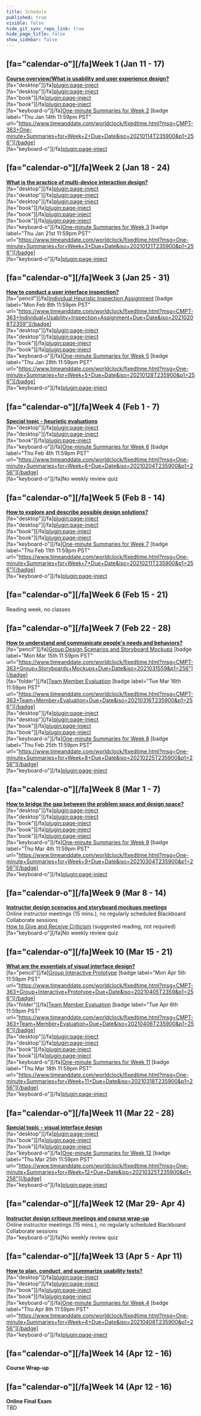 ```yaml
---
title: Schedule
published: true
visible: false
hide_git_sync_repo_link: true
hide_page_title: false
show_sidebar: false
---
```


## [fa="calendar-o"][/fa]Week 1 (Jan 11 - 17)
**[Course overview/What is usability and user experience design?](https://canvas.sfu.ca/courses/56304/modules/items/1605299)**  
[fa="desktop"][/fa][plugin:page-inject](../online-sessions/week-01-1)  
[fa="desktop"][/fa][plugin:page-inject](../online-sessions/week-01-2)  
[fa="book"][/fa][plugin:page-inject](../weekly-readings/week-01-1?template=partials/embedlycardlinkonly)  
[fa="book"][/fa][plugin:page-inject](../weekly-readings/week-01-2?template=partials/embedlycardlinkonly)  
[fa="keyboard-o"][/fa][One-minute Summaries for Week 2](https://canvas.sfu.ca/courses/56304/assignments) [badge label="Thu Jan 14th 11:59pm PST" url="https://www.timeanddate.com/worldclock/fixedtime.html?msg=CMPT-363+One-minute+Summaries+for+Week+2+Due+Date&iso=20210114T235900&p1=256"][/badge]  
[fa="keyboard-o"][/fa][plugin:page-inject](../lms-assignments/weekly-review-quizzes/week-01)   

## [fa="calendar-o"][/fa]Week 2 (Jan 18 - 24)
**[What is the practice of multi-device interaction design?](https://canvas.sfu.ca/courses/56304/modules/items/1605300)**   
[fa="desktop"][/fa][plugin:page-inject](../online-sessions/week-02-1)  
[fa="desktop"][/fa][plugin:page-inject](../online-sessions/week-02-2)  
[fa="desktop"][/fa][plugin:page-inject](../online-sessions/week-02-3)  
[fa="book"][/fa][plugin:page-inject](../weekly-readings/week-02-1?template=partials/embedlycardlinkonly)  
[fa="book"][/fa][plugin:page-inject](../weekly-readings/week-02-2?template=partials/embedlycardlinkonly)  
[fa="book"][/fa][plugin:page-inject](../weekly-readings/week-02-3?template=partials/embedlycardlinkonly)  
[fa="keyboard-o"][/fa][One-minute Summaries for Week 3](https://canvas.sfu.ca/courses/56304/assignments) [badge label="Thu Jan 21st 11:59pm PST" url="https://www.timeanddate.com/worldclock/fixedtime.html?msg=One-minute+Summaries+for+Week+3+Due+Date&iso=20210121T235900&p1=256"][/badge]    
[fa="keyboard-o"][/fa][plugin:page-inject](../lms-assignments/weekly-review-quizzes/week-02)  

## [fa="calendar-o"][/fa]Week 3 (Jan 25 - 31)
**[How to conduct a user interface inspection?](https://canvas.sfu.ca/courses/56304/modules/items/1605303)**   
[fa="pencil"][/fa][Individual Heuristic Inspection Assignment](https://canvas.sfu.ca/courses/56304/assignments/553598) [badge label="Mon Feb 8th 11:59pm PST" url="https://www.timeanddate.com/worldclock/fixedtime.html?msg=CMPT-363+Individual+Usability+Inspection+Assignment+Due+Date&iso=20210208T2359"][/badge]  
[fa="desktop"][/fa][plugin:page-inject](../online-sessions/week-03-1)  
[fa="desktop"][/fa][plugin:page-inject](../online-sessions/week-03-2)  
[fa="book"][/fa][plugin:page-inject](../weekly-readings/week-03-1?template=partials/embedlycardlinkonly)  
[fa="book"][/fa][plugin:page-inject](../weekly-readings/week-03-2?template=partials/embedlycardlinkonly)   
[fa="keyboard-o"][/fa][One-minute Summaries for Week 5](https://canvas.sfu.ca/courses/56304/assignments) [badge label="Thu Jan 28th 11:59pm PST" url="https://www.timeanddate.com/worldclock/fixedtime.html?msg=One-minute+Summaries+for+Week+5+Due+Date&iso=20210128T235900&p1=256"][/badge]   
[fa="keyboard-o"][/fa][plugin:page-inject](../lms-assignments/weekly-review-quizzes/week-03)  

## [fa="calendar-o"][/fa]Week 4 (Feb 1 - 7)
**[Special topic - heuristic evaluations](https://canvas.sfu.ca/courses/56304/modules/items/1605304)**   
[fa="desktop"][/fa][plugin:page-inject](../online-sessions/week-04-1)  
[fa="desktop"][/fa][plugin:page-inject](../online-sessions/week-04-2)  
[fa="book"][/fa][plugin:page-inject](../weekly-readings/week-04-1?template=partials/embedlycardlinkonly)   
[fa="keyboard-o"][/fa][One-minute Summaries for Week 6](https://canvas.sfu.ca/courses/56304/assignments) [badge label="Thu Feb 4th 11:59pm PST" url="https://www.timeanddate.com/worldclock/fixedtime.html?msg=One-minute+Summaries+for+Week+6+Due+Date&iso=20210204T235900&p1=256"][/badge]  
[fa="keyboard-o"][/fa]No weekly review quiz  

## [fa="calendar-o"][/fa]Week 5 (Feb 8 - 14)
**[How to explore and describe possible design solutions?](https://canvas.sfu.ca/courses/56304/modules/items/1605305)**   
[fa="desktop"][/fa][plugin:page-inject](../online-sessions/week-05-1)  
[fa="desktop"][/fa][plugin:page-inject](../online-sessions/week-05-2)  
[fa="book"][/fa][plugin:page-inject](../weekly-readings/week-05-1?template=partials/embedlycardlinkonly)  
[fa="book"][/fa][plugin:page-inject](../weekly-readings/week-05-2?template=partials/embedlycardlinkonly)  
[fa="keyboard-o"][/fa][One-minute Summaries for Week 7](https://canvas.sfu.ca/courses/56304/assignments) [badge label="Thu Feb 11th 11:59pm PST" url="https://www.timeanddate.com/worldclock/fixedtime.html?msg=One-minute+Summaries+for+Week+7+Due+Date&iso=20210211T235900&p1=256"][/badge]  
[fa="keyboard-o"][/fa][plugin:page-inject](../lms-assignments/weekly-review-quizzes/week-05)  

## [fa="calendar-o"][/fa]Week 6 (Feb 15 - 21)
Reading week, no classes

## [fa="calendar-o"][/fa]Week 7 (Feb 22 - 28)
**[How to understand and communicate people's needs and behaviors?](https://canvas.sfu.ca/courses/56304/modules/items/1605306)**  
[fa="pencil"][/fa][Group Design Scenarios and Storyboard Mockups](https://canvas.sfu.ca/courses/56304/assignments/504173) [badge label="Mon Mar 15th 11:59pm PST" url="https://www.timeanddate.com/worldclock/fixedtime.html?msg=CMPT-363+Group+Storyboards+Mockups+Due+Date&iso=2021031559&p1=256"][/badge]  
[fa="folder"][/fa][Team Member Evaluation](https://www.surveymonkey.ca/r/JCPFVQY) [badge label="Tue Mar 16th 11:59pm PST" url="https://www.timeanddate.com/worldclock/fixedtime.html?msg=CMPT-363+Team+Member+Evaluation+Due+Date&iso=20210316T235900&p1=256"][/badge]  
[fa="desktop"][/fa][plugin:page-inject](../online-sessions/week-07-1)  
[fa="desktop"][/fa][plugin:page-inject](../online-sessions/week-07-2)  
[fa="book"][/fa][plugin:page-inject](../weekly-readings/week-07-1?template=partials/embedlycardlinkonly)  
[fa="book"][/fa][plugin:page-inject](../weekly-readings/week-07-2?template=partials/embedlycardlinkonly)  
[fa="keyboard-o"][/fa][One-minute Summaries for Week 8](https://canvas.sfu.ca/courses/56304/assignments) [badge label="Thu Feb 25th 11:59pm PST" url="https://www.timeanddate.com/worldclock/fixedtime.html?msg=One-minute+Summaries+for+Week+8+Due+Date&iso=20210225T235900&p1=256"][/badge]  
[fa="keyboard-o"][/fa][plugin:page-inject](../lms-assignments/weekly-review-quizzes/week-07)  

## [fa="calendar-o"][/fa]Week 8 (Mar 1 - 7)
**[How to bridge the gap between the problem space and design space?](https://canvas.sfu.ca/courses/56304/modules/items/1605307)**  
[fa="desktop"][/fa][plugin:page-inject](../online-sessions/week-08-1)  
[fa="desktop"][/fa][plugin:page-inject](../online-sessions/week-08-2)  
[fa="book"][/fa][plugin:page-inject](../weekly-readings/week-08-1?template=partials/embedlycardlinkonly)  
[fa="book"][/fa][plugin:page-inject](../weekly-readings/week-08-2?template=partials/embedlycardlinkonly)  
[fa="book"][/fa][plugin:page-inject](../weekly-readings/week-08-3?template=partials/embedlycardlinkonly)  
[fa="keyboard-o"][/fa][One-minute Summaries for Week 9](https://canvas.sfu.ca/courses/56304/assignments) [badge label="Thu Mar 4th 11:59pm PST" url="https://www.timeanddate.com/worldclock/fixedtime.html?msg=One-minute+Summaries+for+Week+9+Due+Date&iso=20210304T235900&p1=256"][/badge]  
[fa="keyboard-o"][/fa][plugin:page-inject](../lms-assignments/weekly-review-quizzes/week-08)  

## [fa="calendar-o"][/fa]Week 9 (Mar 8 - 14)
**[Instructor design scenarios and storyboard mockups meetings](https://canvas.sfu.ca/courses/56304/modules/items/1605308)**  
Online instructor meetings (15 mins.), no regularly scheduled Blackboard Collaborate sessions  
<i class="fa fa-book" aria-hidden="true"></i> [How to Give and Receive Criticism](http://scottberkun.com/essays/35-how-to-give-and-receive-criticism/) (suggested reading, not required)  
[fa="keyboard-o"][/fa]No weekly review quiz  

## [fa="calendar-o"][/fa]Week 10 (Mar 15 - 21)
**[What are the essentials of visual interface design?](https://canvas.sfu.ca/courses/56304/modules/items/1605309)**  
[fa="pencil"][/fa][Group Interactive Prototype](https://canvas.sfu.ca/courses/56304/assignments/504174) [badge label="Mon Apr 5th 11:59pm PST" url="https://www.timeanddate.com/worldclock/fixedtime.html?msg=CMPT-363+Group+Interactive+Prototype+Due+Date&iso=20210405T2359&p1=256"][/badge]  
[fa="folder"][/fa][Team Member Evaluation](https://www.surveymonkey.ca/r/JQ5XWND) [badge label="Tue Apr 6th 11:59pm PST" url="https://www.timeanddate.com/worldclock/fixedtime.html?msg=CMPT-363+Team+Member+Evaluation+Due+Date&iso=20210406T235900&p1=256"][/badge]  
[fa="desktop"][/fa][plugin:page-inject](../online-sessions/week-10-1)  
[fa="desktop"][/fa][plugin:page-inject](../online-sessions/week-10-2)  
[fa="book"][/fa][plugin:page-inject](../weekly-readings/week-10-1?template=partials/embedlycardlinkonly)  
[fa="book"][/fa][plugin:page-inject](../weekly-readings/week-10-2?template=partials/embedlycardlinkonly)    
[fa="keyboard-o"][/fa][One-minute Summaries for Week 11](https://canvas.sfu.ca/courses/56304/assignments) [badge label="Thu Mar 18th 11:59pm PST" url="https://www.timeanddate.com/worldclock/fixedtime.html?msg=One-minute+Summaries+for+Week+11+Due+Date&iso=20210318T235900&p1=256"][/badge]  
[fa="keyboard-o"][/fa][plugin:page-inject](../lms-assignments/weekly-review-quizzes/week-10)

## [fa="calendar-o"][/fa]Week 11 (Mar 22 - 28)
**[Special topic - visual interface design](https://canvas.sfu.ca/courses/56304/modules/items/1605310)**   
[fa="desktop"][/fa][plugin:page-inject](../online-sessions/week-11-1)  
[fa="book"][/fa][plugin:page-inject](../weekly-readings/week-11-1?template=partials/embedlycardlinkonly)  
[fa="book"][/fa][plugin:page-inject](../weekly-readings/week-11-2?template=partials/embedlycardlinkonly)  
[fa="keyboard-o"][/fa][One-minute Summaries for Week 12](https://canvas.sfu.ca/courses/56304/assignments) [badge label="Thu Mar 25th 11:59pm PST" url="https://www.timeanddate.com/worldclock/fixedtime.html?msg=One-minute+Summaries+for+Week+12+Due+Date&iso=20210325T235900&p1=256"][/badge]  
[fa="keyboard-o"][/fa][plugin:page-inject](../lms-assignments/weekly-review-quizzes/week-11)

## [fa="calendar-o"][/fa]Week 12 (Mar 29- Apr 4)
**[Instructor design critique meetings and course wrap-up](https://canvas.sfu.ca/courses/56304/modules/items/1605311)**  
Online instructor meetings (15 mins.), no regularly scheduled Blackboard Collaborate sessions  
[fa="keyboard-o"][/fa]No weekly review quiz  

## [fa="calendar-o"][/fa]Week 13 (Apr 5 - Apr 11)
**[How to plan, conduct, and summarize usability tests?](https://canvas.sfu.ca/courses/56304/modules/items/1605302)**   
[fa="desktop"][/fa][plugin:page-inject](../online-sessions/week-13-1)  
[fa="desktop"][/fa][plugin:page-inject](../online-sessions/week-13-2)  
[fa="book"][/fa][plugin:page-inject](../weekly-readings/week-13-1?template=partials/embedlycardlinkonly)  
[fa="book"][/fa][plugin:page-inject](../weekly-readings/week-13-2?template=partials/embedlycardlinkonly)  
[fa="keyboard-o"][/fa][One-minute Summaries for Week 4](https://canvas.sfu.ca/courses/56304/assignments) [badge label="Thu Apr 8th 11:59pm PST" url="https://www.timeanddate.com/worldclock/fixedtime.html?msg=One-minute+Summaries+for+Week+4+Due+Date&iso=20210408T235900&p1=256"][/badge]    
[fa="keyboard-o"][/fa][plugin:page-inject](../lms-assignments/weekly-review-quizzes/week-13)  

## [fa="calendar-o"][/fa]Week 14 (Apr 12 - 16)  
**Course Wrap-up**    

## [fa="calendar-o"][/fa]Week 14 (Apr 12 - 16)  
**Online Final Exam**   
TBD

